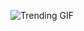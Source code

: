 ![Trending GIF](https://media2.giphy.com/media/v1.Y2lkPThiYjIxNzcycHYxY3RvNmFzZTA1d2ZraDYwdzdscjJuc3M0dTFxNHg4dzg5NGM0byZlcD12MV9naWZzX3NlYXJjaCZjdD1n/2jMtpIi8mhE8ctiMtK/giphy.gif)
